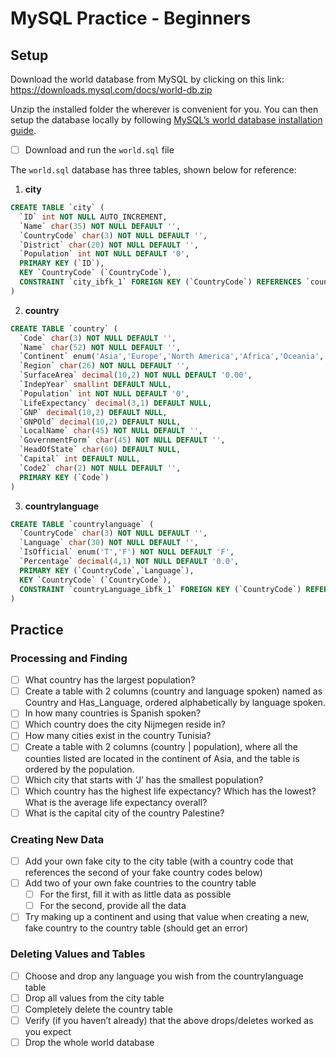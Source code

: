# MySQL Practice - Beginners

## Setup
Download the world database from MySQL by clicking on this link: https://downloads.mysql.com/docs/world-db.zip

Unzip the installed folder the wherever is convenient for you. You can then setup the database locally by following [MySQL’s world database installation guide](https://dev.mysql.com/doc/world-setup/en/world-setup-installation.html).

- [ ] Download and run the `world.sql` file

The `world.sql` database has three tables, shown below for reference:

1. **city**
```sql
CREATE TABLE `city` (
  `ID` int NOT NULL AUTO_INCREMENT,
  `Name` char(35) NOT NULL DEFAULT '',
  `CountryCode` char(3) NOT NULL DEFAULT '',
  `District` char(20) NOT NULL DEFAULT '',
  `Population` int NOT NULL DEFAULT '0',
  PRIMARY KEY (`ID`),
  KEY `CountryCode` (`CountryCode`),
  CONSTRAINT `city_ibfk_1` FOREIGN KEY (`CountryCode`) REFERENCES `country` (`Code`)
)
```

2. **country**
```sql
CREATE TABLE `country` (
  `Code` char(3) NOT NULL DEFAULT '',
  `Name` char(52) NOT NULL DEFAULT '',
  `Continent` enum('Asia','Europe','North America','Africa','Oceania','Antarctica','South America') NOT NULL DEFAULT 'Asia',
  `Region` char(26) NOT NULL DEFAULT '',
  `SurfaceArea` decimal(10,2) NOT NULL DEFAULT '0.00',
  `IndepYear` smallint DEFAULT NULL,
  `Population` int NOT NULL DEFAULT '0',
  `LifeExpectancy` decimal(3,1) DEFAULT NULL,
  `GNP` decimal(10,2) DEFAULT NULL,
  `GNPOld` decimal(10,2) DEFAULT NULL,
  `LocalName` char(45) NOT NULL DEFAULT '',
  `GovernmentForm` char(45) NOT NULL DEFAULT '',
  `HeadOfState` char(60) DEFAULT NULL,
  `Capital` int DEFAULT NULL,
  `Code2` char(2) NOT NULL DEFAULT '',
  PRIMARY KEY (`Code`)
)
```

3. **countrylanguage**
```sql
CREATE TABLE `countrylanguage` (
  `CountryCode` char(3) NOT NULL DEFAULT '',
  `Language` char(30) NOT NULL DEFAULT '',
  `IsOfficial` enum('T','F') NOT NULL DEFAULT 'F',
  `Percentage` decimal(4,1) NOT NULL DEFAULT '0.0',
  PRIMARY KEY (`CountryCode`,`Language`),
  KEY `CountryCode` (`CountryCode`),
  CONSTRAINT `countryLanguage_ibfk_1` FOREIGN KEY (`CountryCode`) REFERENCES `country` (`Code`)
)
```


## Practice

### Processing and Finding
- [ ] What country has the largest population?
- [ ] Create a table with 2 columns (country and language spoken) named as Country and Has_Language, ordered alphabetically by language spoken.
- [ ] In how many countries is Spanish spoken?
- [ ] Which country does the city Nijmegen reside in?
- [ ] How many cities exist in the country Tunisia?
- [ ] Create a table with 2 columns (country | population), where all the counties listed are located in the continent of Asia, and the table is ordered by the population.
- [ ] Which city that starts with ‘J’ has the smallest population?
- [ ] Which country has the highest life expectancy? Which has the lowest? What is the average life expectancy overall?
- [ ] What is the capital city of the country Palestine?

### Creating New Data
- [ ] Add your own fake city to the city table (with a country code that references the second of your fake country codes below)
- [ ] Add two of your own fake countries to the country table
    - [ ] For the first, fill it with as little data as possible
    - [ ] For the second, provide all the data
- [ ] Try making up a continent and using that value when creating a new, fake country to the country table (should get an error)

### Deleting Values and Tables
- [ ] Choose and drop any language you wish from the countrylanguage table
- [ ] Drop all values from the city table
- [ ] Completely delete the country table
- [ ] Verify (if you haven’t already) that the above drops/deletes worked as you expect
- [ ] Drop the whole world database
